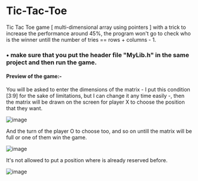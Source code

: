 # Tic-Tac-Toe
Tic Tac Toe game [ multi-dimensional array using pointers ] with a trick to increase the performance around 45%, the program won't go to check who is the winner untill the number of tries == rows + columns - 1.

### • make sure that you put the header file "MyLib.h" in the same project and then run the game.

#### Preview of the game:-

You will be asked to enter the dimensions of the matrix - I put this condition [3:9] for the sake of limitations, but I can change it any time easily -, then the matrix will be drawn on the screen for player X to choose the position that they want.

![image](https://user-images.githubusercontent.com/16564006/218282725-a28b427f-2816-4a6a-a3fa-7e3166f5cc4f.png)

And the turn of the player O to choose too, and so on untill the matrix will be full or one of them win the game.

![image](https://user-images.githubusercontent.com/16564006/218283181-26a2dcb1-c275-40fe-b38f-1cd93dc31648.png)

It's not allowed to put a position where is already reserved before.

![image](https://user-images.githubusercontent.com/16564006/218283517-69306cce-971a-4005-adc6-9567aa925a21.png)
